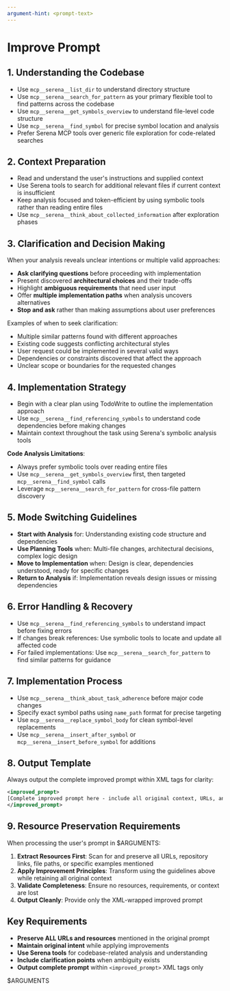 ```yaml
---
argument-hint: <prompt-text>
---
```


# Improve Prompt

## 1. Understanding the Codebase

- Use `mcp__serena__list_dir` to understand directory structure
- Use `mcp__serena__search_for_pattern` as your primary flexible tool to find patterns across the codebase
- Use `mcp__serena__get_symbols_overview` to understand file-level code structure
- Use `mcp__serena__find_symbol` for precise symbol location and analysis
- Prefer Serena MCP tools over generic file exploration for code-related searches

## 2. Context Preparation

- Read and understand the user's instructions and supplied context
- Use Serena tools to search for additional relevant files if current context is insufficient
- Keep analysis focused and token-efficient by using symbolic tools rather than reading entire files
- Use `mcp__serena__think_about_collected_information` after exploration phases

## 3. Clarification and Decision Making

When your analysis reveals unclear intentions or multiple valid approaches:

- **Ask clarifying questions** before proceeding with implementation
- Present discovered **architectural choices** and their trade-offs
- Highlight **ambiguous requirements** that need user input
- Offer **multiple implementation paths** when analysis uncovers alternatives
- **Stop and ask** rather than making assumptions about user preferences

Examples of when to seek clarification:

- Multiple similar patterns found with different approaches
- Existing code suggests conflicting architectural styles
- User request could be implemented in several valid ways
- Dependencies or constraints discovered that affect the approach
- Unclear scope or boundaries for the requested changes

## 4. Implementation Strategy

- Begin with a clear plan using TodoWrite to outline the implementation approach
- Use `mcp__serena__find_referencing_symbols` to understand code dependencies before making changes
- Maintain context throughout the task using Serena's symbolic analysis tools

**Code Analysis Limitations**:

- Always prefer symbolic tools over reading entire files
- Use `mcp__serena__get_symbols_overview` first, then targeted `mcp__serena__find_symbol` calls
- Leverage `mcp__serena__search_for_pattern` for cross-file pattern discovery

## 5. Mode Switching Guidelines

- **Start with Analysis** for: Understanding existing code structure and dependencies
- **Use Planning Tools** when: Multi-file changes, architectural decisions, complex logic design
- **Move to Implementation** when: Design is clear, dependencies understood, ready for specific changes
- **Return to Analysis** if: Implementation reveals design issues or missing dependencies

## 6. Error Handling & Recovery

- Use `mcp__serena__find_referencing_symbols` to understand impact before fixing errors
- If changes break references: Use symbolic tools to locate and update all affected code
- For failed implementations: Use `mcp__serena__search_for_pattern` to find similar patterns for guidance

## 7. Implementation Process

- Use `mcp__serena__think_about_task_adherence` before major code changes
- Specify exact symbol paths using `name_path` format for precise targeting
- Use `mcp__serena__replace_symbol_body` for clean symbol-level replacements
- Use `mcp__serena__insert_after_symbol` or `mcp__serena__insert_before_symbol` for additions

## 8. Output Template

Always output the complete improved prompt within XML tags for clarity:

```xml
<improved_prompt>
[Complete improved prompt here - include all original context, URLs, and resources]
</improved_prompt>
```

## 9. Resource Preservation Requirements

When processing the user's prompt in $ARGUMENTS:

1. **Extract Resources First**: Scan for and preserve all URLs, repository links, file paths, or specific examples mentioned
2. **Apply Improvement Principles**: Transform using the guidelines above while retaining all original context
3. **Validate Completeness**: Ensure no resources, requirements, or context are lost
4. **Output Cleanly**: Provide only the XML-wrapped improved prompt

## Key Requirements

- **Preserve ALL URLs and resources** mentioned in the original prompt
- **Maintain original intent** while applying improvements
- **Use Serena tools** for codebase-related analysis and understanding
- **Include clarification points** when ambiguity exists
- **Output complete prompt** within `<improved_prompt>` XML tags only

$ARGUMENTS

